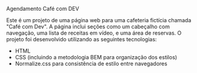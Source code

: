 Agendamento Café com DEV 

Este é um projeto de uma página web para uma cafeteria fictícia chamada "Café com Dev". A página inclui seções como um cabeçalho com navegação, uma lista de receitas em vídeo, e uma área de reservas. O projeto foi desenvolvido utilizando as seguintes tecnologias:

- HTML
- CSS (incluindo a metodologia BEM para organização dos estilos)
- Normalize.css para consistência de estilo entre navegadores
